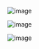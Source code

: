 ![image](https://github.com/user-attachments/assets/32df1184-1b25-4ec2-bec0-866771a33118)


![image](https://github.com/user-attachments/assets/259d0623-5771-4319-b3d8-34fb84a2b4fd)

![image](https://github.com/user-attachments/assets/c875e594-4d71-4a92-ba0d-120e0df9592b)
